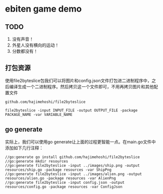 <!--
 * @Author: tj
 * @Date: 2022-12-08 17:52:02
 * @LastEditors: tj
 * @LastEditTime: 2022-12-08 17:55:05
 * @FilePath: \demo\readme.md
-->
# ebiten game demo

## TODO 
1. 没有声音！
2. 外星人没有横向的运动！
3. 分数都没有！

## 打包资源
使用file2byteslice包我们可以将图片和config.json文件打包进二进制程序中，之后编译生成一个二进制程序。然后拷贝这一个文件即可，不用再拷贝图片和其他配置文件
```
github.com/hajimehoshi/file2byteslice
```

```
file2byteslice -input INPUT_FILE -output OUTPUT_FILE -package PACKAGE_NAME -var VARIABLE_NAME
```


## go generate

实际上，我们可以使用go generate让上面的过程更智能一点。在main.go文件中添加如下几行注释：
```
//go:generate go install github.com/hajimehoshi/file2byteslice
//go:generate mkdir resources
//go:generate file2byteslice -input ../images/ship.png -output resources/ship.go -package resources -var ShipPng
//go:generate file2byteslice -input ../images/alien.png -output resources/alien.go -package resources -var AlienPng
//go:generate file2byteslice -input config.json -output resources/config.go -package resources -var ConfigJson
```